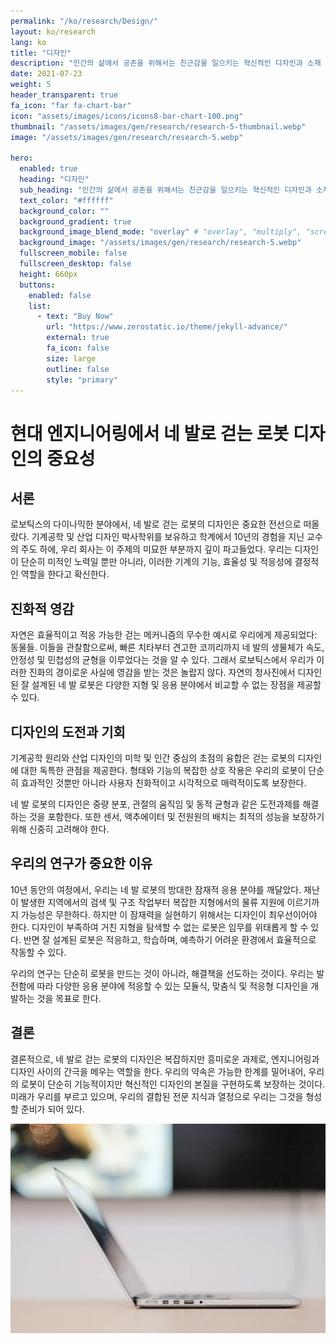 ```yaml
---
permalink: "/ko/research/Design/"
layout: ko/research
lang: ko
title: "디자인"
description: "인간의 삶에서 공존을 위해서는 친근감을 일으키는 혁신적인 디자인과 소재 선택이 필수적입니다."
date: 2021-07-23
weight: 5
header_transparent: true
fa_icon: "far fa-chart-bar"
icon: "assets/images/icons/icons8-bar-chart-100.png"
thumbnail: "/assets/images/gen/research/research-5-thumbnail.webp"
image: "/assets/images/gen/research/research-5.webp"

hero:
  enabled: true
  heading: "디자인"
  sub_heading: "인간의 삶에서 공존을 위해서는 친근감을 일으키는 혁신적인 디자인과 소재 선택이 필수적입니다."
  text_color: "#ffffff"
  background_color: ""
  background_gradient: true
  background_image_blend_mode: "overlay" # "overlay", "multiply", "screen"
  background_image: "/assets/images/gen/research/research-5.webp"
  fullscreen_mobile: false
  fullscreen_desktop: false
  height: 660px
  buttons:
    enabled: false
    list:
      - text: "Buy Now"
        url: "https://www.zerostatic.io/theme/jekyll-advance/"
        external: true
        fa_icon: false
        size: large
        outline: false
        style: "primary"
---
```


# 현대 엔지니어링에서 네 발로 걷는 로봇 디자인의 중요성

## 서론

로보틱스의 다이나믹한 분야에서, 네 발로 걷는 로봇의 디자인은 중요한 전선으로 떠올랐다. 기계공학 및 산업 디자인 박사학위를 보유하고 학계에서 10년의 경험을 지닌 교수의 주도 하에, 우리 회사는 이 주제의 미묘한 부분까지 깊이 파고들었다. 우리는 디자인이 단순히 미적인 노력일 뿐만 아니라, 이러한 기계의 기능, 효율성 및 적응성에 결정적인 역할을 한다고 확신한다.

## 진화적 영감

자연은 효율적이고 적응 가능한 걷는 메커니즘의 무수한 예시로 우리에게 제공되었다: 동물들. 이들을 관찰함으로써, 빠른 치타부터 견고한 코끼리까지 네 발의 생물체가 속도, 안정성 및 민첩성의 균형을 이루었다는 것을 알 수 있다. 그래서 로보틱스에서 우리가 이러한 진화의 경이로운 사실에 영감을 받는 것은 놀랍지 않다. 자연의 청사진에서 디자인된 잘 설계된 네 발 로봇은 다양한 지형 및 응용 분야에서 비교할 수 없는 장점을 제공할 수 있다.

## 디자인의 도전과 기회

기계공학 원리와 산업 디자인의 미학 및 인간 중심의 초점의 융합은 걷는 로봇의 디자인에 대한 독특한 관점을 제공한다. 형태와 기능의 복잡한 상호 작용은 우리의 로봇이 단순히 효과적인 것뿐만 아니라 사용자 친화적이고 시각적으로 매력적이도록 보장한다.

네 발 로봇의 디자인은 중량 분포, 관절의 움직임 및 동적 균형과 같은 도전과제를 해결하는 것을 포함한다. 또한 센서, 액추에이터 및 전원원의 배치는 최적의 성능을 보장하기 위해 신중히 고려해야 한다.

## 우리의 연구가 중요한 이유

10년 동안의 여정에서, 우리는 네 발 로봇의 방대한 잠재적 응용 분야를 깨달았다. 재난이 발생한 지역에서의 검색 및 구조 작업부터 복잡한 지형에서의 물류 지원에 이르기까지 가능성은 무한하다. 하지만 이 잠재력을 실현하기 위해서는 디자인이 최우선이어야 한다. 디자인이 부족하여 거친 지형을 탐색할 수 없는 로봇은 임무를 위태롭게 할 수 있다. 반면 잘 설계된 로봇은 적응하고, 학습하며, 예측하기 어려운 환경에서 효율적으로 작동할 수 있다.

우리의 연구는 단순히 로봇을 만드는 것이 아니라, 해결책을 선도하는 것이다. 우리는 발전함에 따라 다양한 응용 분야에 적응할 수 있는 모듈식, 맞춤식 및 적응형 디자인을 개발하는 것을 목표로 한다.

## 결론

결론적으로, 네 발로 걷는 로봇의 디자인은 복잡하지만 흥미로운 과제로, 엔지니어링과 디자인 사이의 간극을 메우는 역할을 한다. 우리의 약속은 가능한 한계를 밀어내어, 우리의 로봇이 단순히 기능적이지만 혁신적인 디자인의 본질을 구현하도록 보장하는 것이다. 미래가 우리를 부르고 있으며, 우리의 결합된 전문 지식과 열정으로 우리는 그것을 형성할 준비가 되어 있다.


![Design In Figma](/assets/images/gen/content/content-2.webp)
